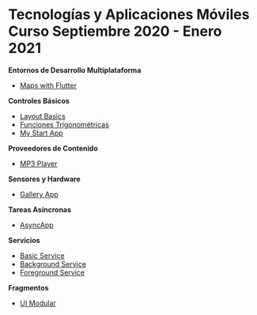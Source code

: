 # Tecnologías y Aplicaciones Móviles Curso Septiembre 2020 - Enero 2021 

**Entornos de Desarrollo Multiplataforma**
* [Maps with Flutter](https://github.com/facingii/TYAM-2020/tree/master/FluMapsPerKat)

**Controles Básicos**
* [Layout Basics](https://github.com/facingii/TYAM-2020/tree/master/LayoutBasics)
* [Funciones Trigonométricas](https://github.com/facingii/TYAM-2020/tree/master/FuncionesTrigonometricas)
* [My Start App](https://github.com/facingii/TYAM-2020/tree/master/MyStartApp)

**Proveedores de Contenido**
* [MP3 Player](https://github.com/facingii/TYAM-2020/tree/master/MP3Player)

**Sensores y Hardware**
* [Gallery App](https://github.com/facingii/TYAM-2020/tree/master/GalleryDemo)

**Tareas Asíncronas**
* [AsyncApp](https://github.com/facingii/TYAM-2020/tree/master/AsyncApp)

**Servicios**
* [Basic Service](https://github.com/facingii/TYAM-2020/tree/master/BasicServiceApp)
* [Background Service](https://github.com/facingii/TYAM-2020/tree/master/BackgroundService)
* [Foreground Service](https://github.com/facingii/TYAM-2020/tree/master/ForegroundService)

**Fragmentos**
* [UI Modular](https://github.com/facingii/TYAM-2020/tree/master/UIModularApp)
